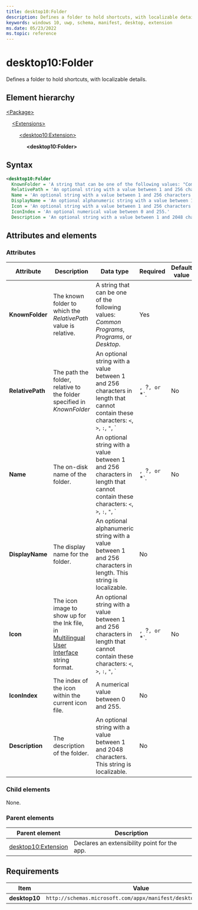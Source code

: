 ```yaml
---
title: desktop10:Folder
description: Defines a folder to hold shortcuts, with localizable details.
keywords: windows 10, uwp, schema, manifest, desktop, extension
ms.date: 05/23/2022
ms.topic: reference
---
```


# desktop10:Folder

Defines a folder to hold shortcuts, with localizable details.

## Element hierarchy

[\<Package\>](element-package.md)

&nbsp;&nbsp;&nbsp;&nbsp;[\<Extensions\>](element-1-extensions.md)

&nbsp;&nbsp;&nbsp;&nbsp; &nbsp;&nbsp;&nbsp;&nbsp;[\<desktop10:Extension\>](element-desktop10-extension.md)

&nbsp;&nbsp;&nbsp;&nbsp; &nbsp;&nbsp;&nbsp;&nbsp; &nbsp;&nbsp;&nbsp;&nbsp;**\<desktop10:Folder\>**

## Syntax

```xml
<desktop10:Folder
  KnownFolder = 'A string that can be one of the following values: "Common Programs", "Programs", or "Desktop".'
  RelativePath = 'An optional string with a value between 1 and 256 characters in length that cannot contain these characters: <, >, :, ", |, ?, or *.'
  Name = 'An optional string with a value between 1 and 256 characters in length that cannot contain these characters: <, >, :, ", |, ?, or *.'
  DisplayName = 'An optional alphanumeric string with a value between 1 and 256 characters in length. This string is localizable.'
  Icon = 'An optional string with a value between 1 and 256 characters in length that cannot contain these characters: <, >, :, ", |, ?, or *.'
  IconIndex = 'An optional numerical value between 0 and 255.'
  Description = 'An optional string with a value between 1 and 2048 characters. This string is localizable.' />
```

## Attributes and elements

### Attributes

| Attribute | Description | Data type | Required | Default value |
|-|-|-|-|-|
| **KnownFolder** | The known folder to which the *RelativePath* value is relative. | A string that can be one of the following values: *Common Programs*, *Programs*, or *Desktop*. | Yes |  |
| **RelativePath** | The path the folder, relative to the folder specified in *KnownFolder* | An optional string with a value between 1 and 256 characters in length that cannot contain these characters: `<`, `>`, `:`, `"`, `|`, `?`, or `*`. | No |  |
| **Name** | The on-disk name of the folder. | An optional string with a value between 1 and 256 characters in length that cannot contain these characters: `<`, `>`, `:`, `"`, `|`, `?`, or `*`. | No |  |
| **DisplayName** | The display name for the folder. | An optional alphanumeric string with a value between 1 and 256 characters in length. This string is localizable. | No |  |
| **Icon** | The icon image to show up for the lnk file, in [Multilingual User Interface](/windows/win32/intl/multilingual-user-interface) string format. | An optional string with a value between 1 and 256 characters in length that cannot contain these characters: `<`, `>`, `:`, `"`, `|`, `?`, or `*`.  | No |  |
| **IconIndex** | The index of the icon within the current icon file. | A numerical value between 0 and 255. | No |  |
| **Description** | The description of the folder. | An optional string with a value between 1 and 2048 characters. This string is localizable. | No |  |

### Child elements

None.

### Parent elements

| Parent element | Description |
|-|-|
| [desktop10:Extension](element-desktop10-extension.md) | Declares an extensibility point for the app. |

## Requirements

| Item  | Value  |
|--|--|
| **desktop10** | `http://schemas.microsoft.com/appx/manifest/desktop/windows10/10` |
